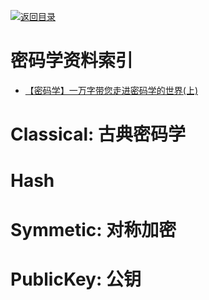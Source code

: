 [![返回目录](https://user-images.githubusercontent.com/5803001/38079637-ff0abcf0-3371-11e8-9b76-ad651620afc7.jpg)](https://github.com/wxyyxc1992/Awesome-Links)

# 密码学资料索引

* [【密码学】一万字带您走进密码学的世界(上)](http://www.ehcoo.com/cryptology.html)

# Classical: 古典密码学

# Hash

# Symmetic: 对称加密

# PublicKey: 公钥
